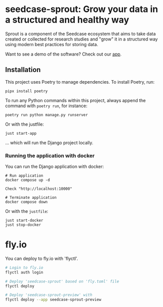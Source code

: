 # seedcase-sprout: Grow your data in a structured and healthy way

Sprout is a component of the Seedcase ecosystem that aims to take data created or collected for research studies and "grow" it in a structured way using modern best practices for storing data.

Want to see a demo of the software? Check out our [app](https://seedcase-sprout.fly.dev/).

## Installation

This project uses Poetry to manage dependencies. To install Poetry, run:

```
pipx install poetry
```

To run any Python commands within this project, always append the command with `poetry run`, for instance:

```
poetry run python manage.py runserver
```
Or with the justfile:

```
just start-app
```
... which will run the Django project locally.


### Running the application with docker

You can run the Django application with docker:

```
# Run application
docker compose up -d

Check "http://localhost:10000"

# Terminate application
docker compose down
```

Or with the `justfile`:

```
just start-docker
just stop-docker
```

# fly.io
You can deploy to fly.io with 'flyctl'.

```bash
# Login to fly.io
flyctl auth login

# Deploy 'seedcase-sprout' based on 'fly.toml' file
flyctl deploy

# Deploy 'seedcase-sprout-preview' with
flyctl deploy --app seedcase-sprout-preview
```
